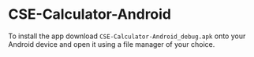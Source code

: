 # CSE-Calculator-Android

To install the app download `CSE-Calculator-Android_debug.apk` onto your Android device and open it using a file manager of your choice.
